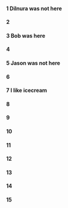 #### 1 Dilnura was not here
#### 2
#### 3 Bob was here
#### 4
#### 5 Jason was not here 
#### 6
#### 7 I like icecream
#### 8
#### 9
#### 10
#### 11
#### 12
#### 13
#### 14
#### 15